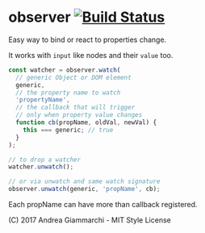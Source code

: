 # observer [![Build Status](https://travis-ci.org/WebReflection/observer.svg?branch=master)](https://travis-ci.org/WebReflection/observer)

Easy way to bind or react to properties change.

It works with `input` like nodes and their `value` too.

```js
const watcher = observer.watch(
  // generic Object or DOM element
  generic,
  // the property name to watch
  'propertyName',
  // the callback that will trigger
  // only when property value changes
  function cb(propName, oldVal, newVal) {
    this === generic; // true
  }
);

// to drop a watcher
watcher.unwatch();

// or via unwatch and same watch signature
observer.unwatch(generic, 'propName', cb);
```

Each propName can have more than callback registered.

(C) 2017 Andrea Giammarchi - MIT Style License
